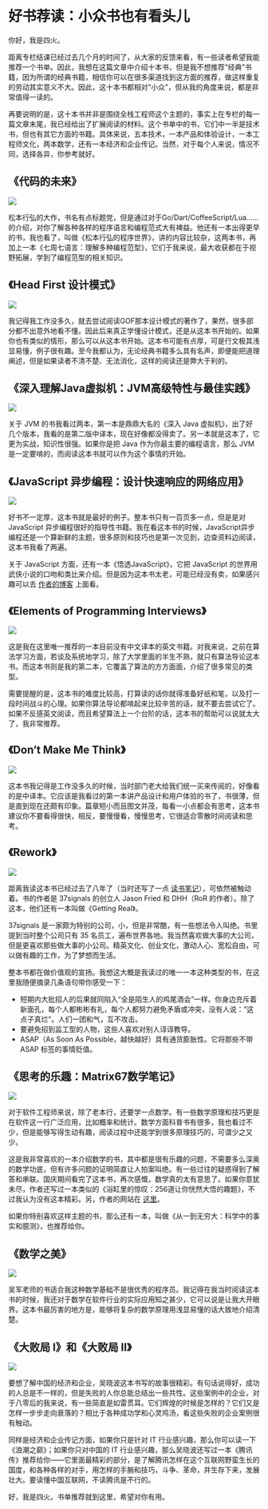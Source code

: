 # 好书荐读：小众书也有看头儿
你好，我是四火。

距离专栏结课已经过去几个月的时间了，从大家的反馈来看，有一些读者希望我能推荐一个书单。因此，我想在这篇文章中介绍十本书，但是我不想推荐“经典”书籍，因为所谓的经典书籍，相信你可以在很多渠道找到这方面的推荐，做这样重复的劳动其实意义不大。因此，这十本书都相对“小众”，但从我的角度来说，都是非常值得一读的。

再要说明的是，这十本书并非是围绕全栈工程师这个主题的，事实上在专栏的每一篇文章末尾，我已经给出了扩展阅读的材料。这个书单中的书，它们中一半是技术书，但也有其它方面的书籍。具体来说，五本技术，一本产品和体验设计，一本工程师文化，两本数学，还有一本经济和企业传记。当然，对于每个人来说，情况不同，选择各异，你参考就好。

## 《代码的未来》

![](images/215718/26993bdfe85558e5b58edf02d322fad6.jpg)

松本行弘的大作，书名有点标题党，但是通过对于Go/Dart/CoffeeScript/Lua……的介绍，对你了解各种各样的程序语言和编程范式大有裨益。他还有一本出得更早的书，我也看了，叫做《松本行弘的程序世界》，讲的内容比较杂，这两本书，再加上一本《七周七语言：理解多种编程范型》，它们于我来说，最大收获都在于视野拓展，学到了编程范型的相关知识。

## 《Head First 设计模式》

![](images/215718/d0c88331b1d88ad117d21cd5682bb3ae.png)

我记得我工作没多久，就去尝试阅读GOF那本设计模式的著作了，果然，很多部分都不出意外地看不懂。因此后来真正学懂设计模式，还是从这本书开始的。如果你也有类似的情形，那么可以从这本书开始。这本书可能有点厚，可是行文极其浅显易懂，例子很有趣。至今我都认为，无论经典书籍多么具有名声，即便能把道理阐述，但是如果读者不清不楚、无法消化，这样的阅读还是弊大于利的。

## 《深入理解Java虚拟机：JVM高级特性与最佳实践》

![](images/215718/807ce1a8589c5a521d87ddf77aee93d2.jpeg)

关于 JVM 的书我看过两本，第一本是鼎鼎大名的《深入 Java 虚拟机》，出了好几个版本，我看的是第二版中译本，现在好像都没得卖了。另一本就是这本了，它更为实战，知识性很强。如果你是把 Java 作为你最主要的编程语言，那么 JVM 是一定要啃的，而阅读这本书就可以作为这个事情的开始。

## 《JavaScript 异步编程：设计快速响应的网络应用》

![](images/215718/b02b8ed00f089a80ae89d51a179fb044.jpg)

好书不一定厚，这本书就是最好的例子。整本书只有一百页多一点，但是是对 JavaScript 异步编程很好的指导性书籍。我在看这本书的时候，JavaScript异步编程还是一个算新鲜的主题，很多原则和技巧也是第一次见到，边查资料边阅读，这本书我看了两遍。

关于 JavaScript 方面，还有一本《悟透JavaScript》，它把 JavaScript 的世界用武侠小说的口吻和类比来介绍。但是因为这本书太老，可能已经没有卖，如果感兴趣可以去 [作者的博客](https://www.cnblogs.com/leadzen/archive/2008/02/25/1073404.html) 上面看。

## 《Elements of Programming Interviews》

![](images/215718/979cce65034b4bdc9c21b2aae2dd243b.jpg)

这是我在这里唯一推荐的一本目前没有中文译本的英文书籍。对我来说，之前在算法学习方面，若谈及系统地学习，除了大学里面的半生不熟，就只有算法导论这本书。而这本书则是我的第二本，它覆盖了算法的方方面面，介绍了很多常见的类型。

需要提醒的是，这本书的难度比较高，打算读的话你就得准备好纸和笔，以及打一段时间战斗的心理。如果你算法导论都啃起来比较辛苦的话，就不要去尝试它了。如果不反感英文阅读，而且希望算法上一个台阶的话，这本书的帮助可以说就太大了，我非常推荐。

## 《Don’t Make Me Think》

![](images/215718/97655ef4c61e9bcda96155d64cb8e029.jpg)

这本书我记得是工作没多久的时候，当时部门老大给我们统一买来传阅的，好像看的是中译本。它应该是我看过的第一本讲产品设计和用户体验的书了，书很薄，但是直到现在还颇有印象。篇章短小而且图文并茂，每看一小点都会有思考，这本书建议你不要看得很快，相反，要慢慢看，慢慢思考，它很适合零散时间阅读和思考。

## 《Rework》

![](images/215718/94e5b02bf790af6001fe2eadd8b09917.jpg)

距离我读这本书已经过去了八年了（当时还写了一点 [读书笔记](https://www.raychase.net/1080)），可依然被触动着。书的作者是 37signals 的创立人 Jason Fried 和 DHH（RoR 的作者）。除了这本，他们还有一本叫做《Getting Real》。

37signals 是一家颇为特别的公司，小，但是非常酷，有一些想法令人叫绝。书里提到当时整个公司只有 35 名员工，遍布世界各地。我当然喜欢做大事的大公司，但是更喜欢那些做大事的小公司。精英文化、创业文化，激动人心、宽松自由，可以做有趣的工作，为了梦想而生活。

整本书都在做价值观的宣扬。我想这大概是我读过的唯一一本这种类型的书，在这里我随便摘录几条语句带你感受一下：

- 短期内大批招人的后果就同陷入“全是陌生人的鸡尾酒会”一样。你身边充斥着新面孔，每个人都彬彬有礼，每个人都努力避免矛盾或冲突，没有人说：“这点子真烂”。人们一团和气，互不攻击。
- 要避免招到监工型的人物，这些人喜欢对别人谆谆教导。
- ASAP（As Soon As Possible，越快越好）具有通货膨胀性。它将那些不带 ASAP 标签的事情贬值。

## 《思考的乐趣：Matrix67数学笔记》

![](images/215718/1a94d5296fa6d438aa1b684e23bf7545.jpg)

对于软件工程师来说，除了老本行，还要学一点数学。有一些数学原理和技巧更是在软件这一行广泛应用，比如概率和统计。数学方面科普书有很多，我也看过不少，但是能够写得生动有趣，阅读过程中还能学到很多原理技巧的，可谓少之又少。

这是我非常喜欢的一本介绍数学的书，其中都是很有乐趣的问题，不需要多么深奥的数学功底，但有许多问题的证明简直让人拍案叫绝。有一些过往的疑惑得到了解答和串联。国庆期间看完了这本书，再次感慨，数学真的太有意思了。如果你意犹未尽，作者还写过一本类似的《浴缸里的惊叹：256道让你恍然大悟的趣题》，不过我认为没有这本精彩。另，作者的网站在 [这里](http://www.matrix67.com/)。

如果你特别喜欢这样主题的书，那么还有一本，叫做《从一到无穷大：科学中的事实和臆测》，也推荐给你。

## 《数学之美》

![](images/215718/689b63f9ddd1ae92d0099e6f20de125f.jpg)

吴军老师的书适合我这种数学基础不是很优秀的程序员。我记得在我当时阅读这本书的时候，我还对于数学在软件行业的实际应用知之甚少，它可以说是让我大开眼界。这本书最厉害的地方是，能够将复杂的数学原理用浅显易懂的话大致地介绍清楚。

## 《大败局 I》和《大败局 II》

![](images/215718/c2720fff8a3d8d58514125b696d83ab4.jpg)

要想了解中国的经济和企业，吴晓波这本书写的故事很精彩。有句话说得好，成功的人总是不一样的，但是失败的人你总能总结出一些共性。这些案例中的企业，对于八零后的我来说，有一些简直是如雷贯耳。它们辉煌的时候是怎样的？它们又是怎样一步步走向衰落的？相比于各种成功学和心灵鸡汤，看这些失败的企业案例很有触动。

同样是经济和企业传记方面，如果你只是针对 IT 行业感兴趣，那么你可以读一下《浪潮之巅》；如果你只对中国的 IT 行业感兴趣，那么吴晓波还写过一本《腾讯传》推荐给你——它里面最精彩的部分，是了解腾讯怎样在这个互联网野蛮生长的国度，和各种各样的对手，用怎样的手腕和技巧，斗争、革命，并生存下来，发展壮大。要读懂中国互联网，不读腾讯是不行的。

好，我是四火。书单推荐就到这里，希望对你有用。